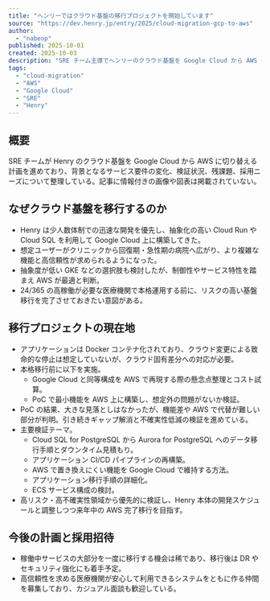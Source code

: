 ```yaml
---
title: "ヘンリーではクラウド基盤の移行プロジェクトを開始しています"
source: "https://dev.henry.jp/entry/2025/cloud-migration-gcp-to-aws"
author:
  - "nabeop"
published: 2025-10-01
created: 2025-10-03
description: "SRE チーム主導でヘンリーのクラウド基盤を Google Cloud から AWS に移行する背景、検証状況、今後の計画と採用情報をまとめています。"
tags:
  - "cloud-migration"
  - "AWS"
  - "Google Cloud"
  - "SRE"
  - "Henry"
---
```


## 概要

SRE チームが Henry のクラウド基盤を Google Cloud から AWS に切り替える計画を進めており、背景となるサービス要件の変化、検証状況、残課題、採用ニーズについて整理している。記事に情報付きの画像や図表は掲載されていない。

## なぜクラウド基盤を移行するのか

- Henry は少人数体制での迅速な開発を優先し、抽象化の高い Cloud Run や Cloud SQL を利用して Google Cloud 上に構築してきた。
- 想定ユーザーがクリニックから回復期・急性期の病院へ広がり、より複雑な機能と高信頼性が求められるようになった。
- 抽象度が低い GKE などの選択肢も検討したが、制御性やサービス特性を踏まえ AWS が最適と判断。
- 24/365 の高稼働が必要な医療機関で本格運用する前に、リスクの高い基盤移行を完了させておきたい意図がある。

## 移行プロジェクトの現在地

- アプリケーションは Docker コンテナ化されており、クラウド変更による致命的な停止は想定していないが、クラウド固有差分への対応が必要。
- 本格移行前に以下を実施。
  - Google Cloud と同等構成を AWS で再現する際の懸念点整理とコスト試算。
  - PoC で最小機能を AWS 上に構築し、想定外の問題がないか検証。
- PoC の結果、大きな見落としはなかったが、機能差や AWS で代替が難しい部分が判明。引き続きギャップ解消と不確実性低減の検証を進めている。
- 主要検証テーマ。
  - Cloud SQL for PostgreSQL から Aurora for PostgreSQL へのデータ移行手順とダウンタイム見積もり。
  - アプリケーション CI/CD パイプラインの再構築。
  - AWS で置き換えにくい機能を Google Cloud で維持する方法。
  - アプリケーション移行手順の詳細化。
  - ECS サービス構成の検討。
- 高リスク・高不確実性領域から優先的に検証し、Henry 本体の開発スケジュールと調整しつつ来年中の AWS 完了移行を目指す。

## 今後の計画と採用招待

- 稼働中サービスの大部分を一度に移行する機会は稀であり、移行後は DR やセキュリティ強化にも着手予定。
- 高信頼性を求める医療機関が安心して利用できるシステムをともに作る仲間を募集しており、カジュアル面談も歓迎している。
